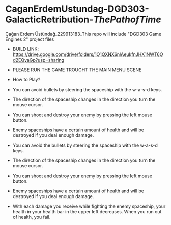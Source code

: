 # CaganErdemUstundag-DGD303-GalacticRetribution-_ThePathofTime_
Çağan Erdem Üstündağ_229913183_This repo will include "DGD303 Game Engines 2" project files


- BUILD LINK: https://drive.google.com/drive/folders/1O1QXNX6nlAeukfnJHX1NWT6Od2EQyaGp?usp=sharing
- PLEASE RUN THE GAME TROUGHT THE MAIN MENU SCENE

- 
   How to Play?

- You can avoid bullets by steering the spaceship with the w-a-s-d keys.

- The direction of the spaceship changes in the direction you turn the mouse cursor.

- You can shoot and destroy your enemy by pressing the left mouse button.

- Enemy spaceships have a certain amount of health and will be destroyed if you deal enough damage.

- You can avoid the bullets by steering the spaceship with the w-a-s-d keys.

- The direction of the spaceship changes in the direction you turn the mouse cursor.

- You can shoot and destroy your enemy by pressing the left mouse button.

- Enemy spaceships have a certain amount of health and will be destroyed if you deal enough damage.

- With each damage you receive while fighting the enemy spaceship, your health in your health bar in the upper left decreases. When you run out of health, you fail.
